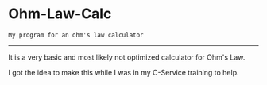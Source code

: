 # Ohm-Law-Calc

    My program for an ohm's law calculator
------------------------------------------

It is a very basic and most likely not optimized calculator for Ohm's Law. 

I got the idea to make this while I was in my C-Service training to help.

